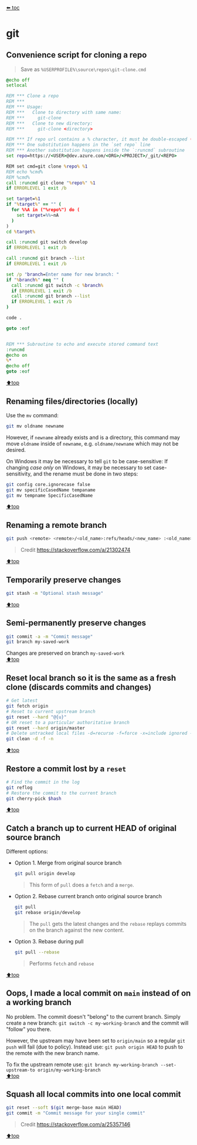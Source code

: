 ﻿###### <top>
[⬅️ toc](./README.md)
# git

## Convenience script for cloning a repo
> Save as `%USERPROFILE%\source\repos\git-clone.cmd`
```cmd
@echo off
setlocal

REM *** Clone a repo
REM ***
REM *** Usage:
REM ***   Clone to directory with same name:
REM ***     git-clone
REM ***   Clone to new directory:
REM ***     git-clone <directory>

REM *** If repo url contains a % character, it must be double-escaped (i.e. %%%%) because:
REM *** One substitution happens in the `set repo` line
REM *** Another substitution happens inside the `:runcmd` subroutine
set repo=https://<USER>@dev.azure.com/<ORG>/<PROJECT>/_git/<REPO>

REM set cmd=git clone %repo% %1
REM echo %cmd%
REM %cmd%
call :runcmd git clone "%repo%" %1
if ERRORLEVEL 1 exit /b

set target=%1
if "%target%" == "" (
  for %%A in ("%repo%") do (
    set target=%%~nA
  )
)
cd %target%

call :runcmd git switch develop
if ERRORLEVEL 1 exit /b

call :runcmd git branch --list
if ERRORLEVEL 1 exit /b

set /p "branch=Enter name for new branch: "
if "%branch%" neq "" (
  call :runcmd git switch -c %branch%
  if ERRORLEVEL 1 exit /b
  call :runcmd git branch --list
  if ERRORLEVEL 1 exit /b
)

code .

goto :eof


REM *** Subroutine to echo and execute stored command text
:runcmd
@echo on
%*
@echo off
goto :eof
```
[⬆️top](#top)

## Renaming files/directories (locally)
Use the `mv` command:
```bash
git mv oldname newname
```
However, if `newname` already exists and is a directory, this command may move `oldname` inside of `newname`, e.g. `oldname/newname` which may not be desired.

On Windows it may be necessary to tell `git` to be case-sensitive:
If changing *case only* on Windows, it may be necessary to set case-sensitivity, and the rename must be done in two steps:
```bash
git config core.ignorecase false
git mv specificCasedName tempaname
git mv tempname SpecificCasedName
```
[⬆️top](#top)

## Renaming a remote branch
```bash
git push <remote> <remote>/<old_name>:refs/heads/<new_name> :<old_name>
```
> Credit https://stackoverflow.com/a/21302474

[⬆️top](#top)

## Temporarily preserve changes
```bash
git stash -m "Optional stash message"
```
[⬆️top](#top)

## Semi-permanently preserve changes
```bash
git commit -a -m "Commit message"
git branch my-saved-work
```
Changes are preserved on branch `my-saved-work`  
[⬆️top](#top)

## Reset local branch so it is the same as a fresh clone (discards commits and changes)
```bash
# Get latest
git fetch origin
# Reset to current upstream branch
git reset --hard "@{u}"
# OR reset to a particular authoritative branch
git reset --hard origin/master
# Delete untracked local files -d=recurse -f=force -x=include ignored -X=only ignored -n=dry-run
git clean -d -f -n 
```
[⬆️top](#top)

## Restore a commit lost by a `reset`
```bash
# Find the commit in the log
git reflog
# Restore the commit to the current branch
git cherry-pick $hash
```
[⬆️top](#top)

## Catch a branch up to current HEAD of original source branch
Different options:  
- Option 1. Merge from original source branch
   ```bash
   git pull origin develop
   ```
   > This form of `pull` does a `fetch` and a `merge`.
- Option 2. Rebase current branch onto original source branch
   ```bash
   git pull
   git rebase origin/develop
   ```
   > The `pull` gets the latest changes and the `rebase` replays commits on the branch against the new content.
- Option 3. Rebase during pull
   ```bash
   git pull --rebase
   ```
   > Performs `fetch` and `rebase`

[⬆️top](#top)

## Oops, I made a local commit on `main` instead of on a working branch

No problem.  The commit doesn't "belong" to the current branch.  Simply create a new branch: `git switch -c my-working-branch` and the commit will "follow" you there.
  
However, the upstream may have been set to `origin/main` so a regular `git push` will fail (due to policy).  Instead use: `git push origin HEAD` to push to the remote with the new branch name.

To fix the upstream remote use: `git branch my-working-branch --set-upstream-to origin/my-working-branch`  
[⬆️top](#top)

## Squash all local commits into one local commit
```bash
git reset --soft $(git merge-base main HEAD)
git commit -m "Commit message for your single commit"
```
> Credit https://stackoverflow.com/a/25357146

[⬆️top](#top)